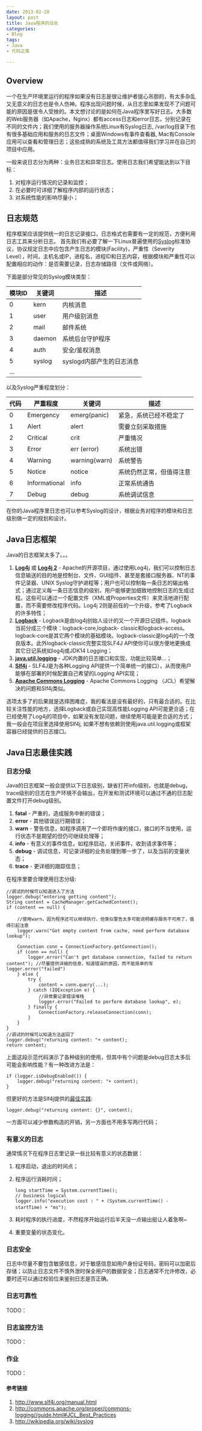 ```yaml
---
date: 2013-02-28
layout: post
title: Java程序的日志
categories:
- Blog
tags:
- Java
- 代码之美

---
```


## Overview

一个在生产环境里运行的程序如果没有日志是很让维护者提心吊胆的，有太多杂乱又无意义的日志也是令人伤神。程序出现问题时候，从日志里如果发现不了问题可能的原因是很令人受挫的。本文想讨论的是如何在Java程序里写好日志。大多数的Web服务器（如Apache，Nginx）都有access日志和error日志，分别记录在不同的文件内；我们使用的服务器操作系统Linux有Syslog日志, /var/log目录下也有很多基础应用和服务的日志文件；桌面Windows有事件查看器, Mac有Console应用可以查看和管理日志；这些成熟的系统及工具方法都值得我们学习并在自己的项目中应用。

一般来说日志分为两种：业务日志和异常日志。使用日志我们希望能达到以下目标：

1.  对程序运行情况的记录和监控；
2.  在必要时可详细了解程序内部的运行状态；
3.  对系统性能的影响尽量小；


## 日志规范

程序框架应该提供统一的日志记录接口，日志格式也需要有一定的规范，方便利用日志工具来分析日志。
首先我们有必要了解一下Linux普遍使用的[Syslog](http://en.wikipedia.org/wiki/Syslog)标准协议，协议规定日志中应包含产生日志的模块(Facility)，严重性（Severity Level），时间，主机名或IP，进程名，进程ID和日志内容，根据模块和严重性可以配置相应的动作：是否需要记录，日志存储路径（文件或网络）。

下面是部分常见的Syslog模块类型：

**模块ID**    | **关键词** | **描述**
------------ | ------------- | ------------
0            | kern          | 内核消息 
1            | user          | 用户级别消息
2            | mail          | 邮件系统
3            | daemon        | 系统后台守护程序
4            | auth          | 安全/鉴权消息
5            | syslog        | syslogd内部产生的日志消息
…|           


以及Syslog严重程度划分：

**代码**      | **严重程度**   | **关键词**   | **描述**
------------ | ------------- | ------------| --------
0            | Emergency     | emerg(panic)| 紧急，系统已经不稳定了
1            | Alert         | alert       | 需要立刻采取措施
2            | Critical      | crit        | 严重情况
3            | Error         | err (error) | 系统出错
4            | Warning       | warning(warn)| 系统警告
5            | Notice        | notice       | 系统仍然正常，但值得注意
6            | Informational | info         | 正常系统通告
7            | Debug         | debug        | 系统调试信息

在你的Java程序里日志也可以参考Syslog的设计，根据业务对程序的模块和日志级别做一定的规划和设计。

## Java日志框架
Java的日志框架太多了。。。

1. [**Log4j**](http://logging.apache.org) 或 [**Log4j 2**](http://logging.apache.org/log4j/2.x/) - Apache的开源项目，通过使用Log4j，我们可以控制日志信息输送的目的地是控制台、文件、GUI组件、甚至是套接口服务器、NT的事件记录器、UNIX Syslog守护进程等；用户也可以控制每一条日志的输出格式；通过定义每一条日志信息的级别，用户能够更加细致地控制日志的生成过程。这些可以通过一个配置文件（XML或Properties文件）来灵活地进行配置，而不需要修改程序代码。Log4j 2则是前任的一个升级，参考了Logback的许多特性；
2. [**Logback**](http://logback.qos.ch) - Logback是由log4j创始人设计的又一个开源日记组件。logback当前分成三个模块：logback-core,logback- classic和logback-access。logback-core是其它两个模块的基础模块。logback-classic是log4j的一个改良版本。此外logback-classic完整实现SLF4J API使你可以很方便地更换成其它日记系统如log4j或JDK14 Logging；
3. [**java.util.logging**](http://docs.oracle.com/javase/6/docs/api/java/util/logging/package-summary.html) - JDK内置的日志接口和实现，功能比较简单...；
4. [**Slf4j**](http://www.slf4j.org) - SLF4J是为各种Logging API提供一个简单统一的接口），从而使用户能够在部署的时候配置自己希望的Logging API实现；
5. [**Apache Commons Logging**](http://commons.apache.org/proper/commons-logging/) - Apache Commons Logging （JCL）希望解决的问题和Slf4j类似。


选项太多了的后果就是选择困难症，我的看法是没有最好的，只有最合适的。在比较关注性能的地方，选择Logback或自己实现高性能Logging API可能更合适；在已经使用了Log4j的项目中，如果没有发现问题，继续使用可能是更合适的方式；我一般会在项目里选择使用Slf4j, 如果不想有依赖则使用java.util.logging或框架容器已经提供的日志接口。

## Java日志最佳实践

### 日志分级
Java的日志框架一般会提供以下日志级别，缺省打开info级别，也就是debug，trace级别的日志在生产环境不会输出，在开发和测试环境可以通过不通的日志配置文件打开debug级别。

1. **fatal** - 严重的，造成服务中断的错误；
2. **error** - 其他错误运行期错误；
3. **warn** -  警告信息，如程序调用了一个即将作废的接口，接口的不当使用，运行状态不是期望的但仍可继续处理等；
4. **info** -  有意义的事件信息，如程序启动，关闭事件，收到请求事件等；
5. **debug** - 调试信息，可记录详细的业务处理到哪一步了，以及当前的变量状态；
6. **trace** - 更详细的跟踪信息；

在程序里要合理使用日志分级:
    
    //调试的时候可以知道进入了方法
    logger.debug("entering getting content");
    String content = CacheManager.getCachedContent();
    if (content == null) {
        
        //使用warn，因为程序还可以继续执行，但类似警告太多可能说明缓存服务不可用了，值得引起注意
        logger.warn("Got empty content from cache, need perform database lookup"); 
        
        Connection conn = ConnectionFactory.getConnection();
        if (conn == null) {
            logger.error("Can't get database connection, failed to return content"); //尽量提供详细的信息，知道错误的原因，而不能简单的写logger.error("failed")
        } else {
            try {
                content = conn.query(...);
            } catch (IOException e) {
                //异常要记录错误堆栈
                logger.error("Failed to perform database lookup", e);
            } finally {
                ConnectionFactory.releaseConnection(conn);
            }
        }
    }
    //调试的时候可以知道方法返回了
    logger.debug("returning content: "+ content);
    return content;

上面这段示范代码演示了各种级别的使用，但其中有个问题是debug日志太多后可能会影响性能？有一种改进方法是：

    if (logger.isDebugEnabled()) {
        logger.debug("returning content: "+ content);
    }

但更好的方法是Slf4j提供的[最佳实践](http://www.slf4j.org/faq.html#logging_performance):

```
logger.debug("returning content: {}", content);
```
一方面可以减少参数构造的开销，另一方面也不用多写两行代码；    

### 有意义的日志
通常情况下在程序日志里记录一些比较有意义的状态数据：

1. 程序启动，退出的时间点；
2. 程序运行消耗时间；

    ```        
    long startTime = System.currentTime();          
    // business logical          
    logger.info("execution cost : " + (System.currentTime() - startTime) + "ms");　      
    ```
3. 耗时程序的执行进度，不然程序开始运行后半天没一点输出挺让人着急啊~
4. 重要变量的状态变化。

### 日志安全
日志中尽量不要包含敏感信息，对于敏感信息如用户身份证号码，密码可以加密后存储；以防止日志文件不慎外泄时保全用户的数据安全；日志通常不允许修改，必要时还可以通过校验位来鉴别日志是否正确。

### 日志可靠性
TODO：

### 日志监控方法
TODO：

### 作业
TODO：

#### 参考链接

1. http://www.slf4j.org/manual.html
2. http://commons.apache.org/proper/commons-logging//guide.html#JCL_Best_Practices
3. http://wikipedia.org/wiki/syslog 